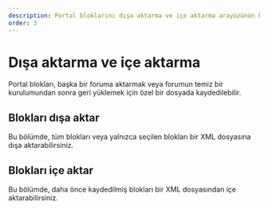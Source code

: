 ```yaml
---
description: Portal bloklarını dışa aktarma ve içe aktarma arayüzünün kısa açıklaması
order: 3
---
```


# Dışa aktarma ve içe aktarma

Portal blokları, başka bir foruma aktarmak veya forumun temiz bir kurulumundan sonra geri yüklemek için özel bir dosyada kaydedilebilir.

## Blokları dışa aktar

Bu bölümde, tüm blokları veya yalnızca seçilen blokları bir XML dosyasına dışa aktarabilirsiniz.

## Blokları içe aktar

Bu bölümde, daha önce kaydedilmiş blokları bir XML dosyasından içe aktarabilirsiniz.
